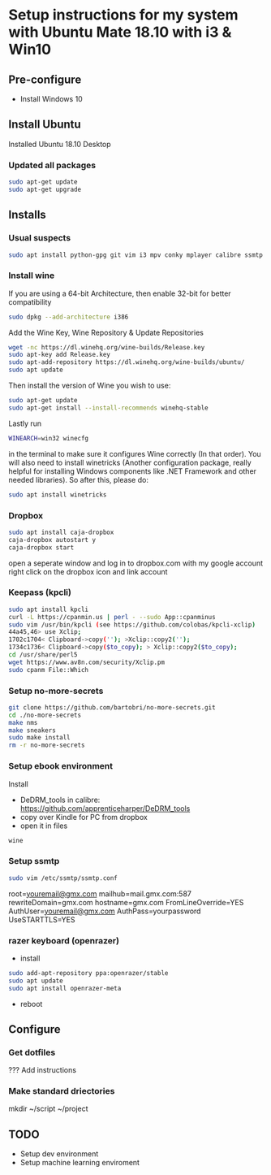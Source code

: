 # Setup instructions for my system with Ubuntu Mate 18.10 with i3 & Win10

## Pre-configure
* Install Windows 10

## Install Ubuntu
Installed Ubuntu 18.10 Desktop

### Updated all packages
```sh
sudo apt-get update
sudo apt-get upgrade
```

## Installs

### Usual suspects
```sh
sudo apt install python-gpg git vim i3 mpv conky mplayer calibre ssmtp moc moc-ffmpeg-plugin perl build-essential libssl-dev cowsay
```

### Install wine
If you are using a 64-bit Architecture, then enable 32-bit for better compatibility

```sh
sudo dpkg --add-architecture i386
```
Add the Wine Key, Wine Repository & Update Repositories
```sh
wget -nc https://dl.winehq.org/wine-builds/Release.key
sudo apt-key add Release.key
sudo apt-add-repository https://dl.winehq.org/wine-builds/ubuntu/
sudo apt update
```
Then install the version of Wine you wish to use:
```sh
sudo apt-get update
sudo apt-get install --install-recommends winehq-stable
```
Lastly run
```sh
WINEARCH=win32 winecfg
```
in the terminal to make sure it configures Wine correctly (In that order). You will also need to install winetricks (Another configuration package, really helpful for installing Windows components like .NET Framework and other needed libraries). So after this, please do:
```sh
sudo apt install winetricks
```

### Dropbox
```sh
sudo apt install caja-dropbox
caja-dropbox autostart y
caja-dropbox start
```
open a seperate window and log in to dropbox.com with my google account
right click on the dropbox icon and link account

### Keepass (kpcli)
```sh
sudo apt install kpcli
curl -L https://cpanmin.us | perl - --sudo App::cpanminus
sudo vim /usr/bin/kpcli (see https://github.com/colobas/kpcli-xclip)
44a45,46> use Xclip;
1702c1704< Clipboard->copy(''); >Xclip::copy2('');
1734c1736< Clipboard->copy($to_copy); > Xclip::copy2($to_copy);
cd /usr/share/perl5
wget https://www.av8n.com/security/Xclip.pm
sudo cpanm File::Which
```

### Setup no-more-secrets
```sh
git clone https://github.com/bartobri/no-more-secrets.git
cd ./no-more-secrets
make nms
make sneakers
sudo make install
rm -r no-more-secrets
```

### Setup ebook environment
Install 
* DeDRM_tools in calibre: https://github.com/apprenticeharper/DeDRM_tools
* copy over Kindle for PC from dropbox
* open it in files
```sh
wine 
```

### Setup ssmtp
```sh
sudo vim /etc/ssmtp/ssmtp.conf
```
root=youremail@gmx.com
mailhub=mail.gmx.com:587
rewriteDomain=gmx.com
hostname=gmx.com
FromLineOverride=YES
AuthUser=youremail@gmx.com
AuthPass=yourpassword
UseSTARTTLS=YES

### razer keyboard (openrazer)
* install
```sh
sudo add-apt-repository ppa:openrazer/stable
sudo apt update
sudo apt install openrazer-meta
```
* reboot

## Configure

### Get dotfiles
??? Add instructions

### Make standard driectories
mkdir ~/script ~/project 

## TODO
* Setup dev environment
* Setup machine learning enviroment
